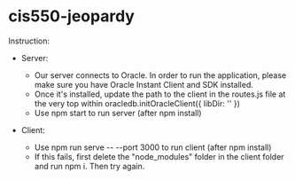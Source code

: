 # cis550-jeopardy

Instruction:
- Server:
    - Our server connects to Oracle. In order to run the application, please make sure you have Oracle Instant Client and SDK installed.
    - Once it's installed, update the path to the client in the routes.js file at the very top within oracledb.initOracleClient({ libDir: '<your path here>' })
    - Use npm start to run server (after npm install)
   
- Client: 
    - Use npm run serve -- --port 3000 to run client (after npm install)
    - If this fails, first delete the "node_modules" folder in the client folder and run npm i. Then try again.
